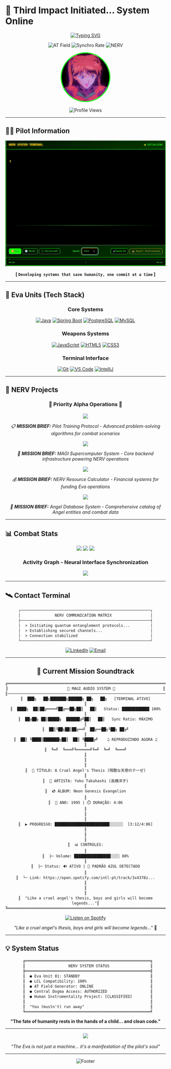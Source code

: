 # 🚀 Third Impact Initiated... System Online

<div align="center">
  
[![Typing SVG](https://readme-typing-svg.demolab.com?font=JetBrains+Mono&size=25&duration=3000&pause=1000&color=800080&center=true&vCenter=true&multiline=true&width=600&height=100&lines=Third+Impact+Initiated...;AT+Field+Activated;Synchro+Rate%3A+100%25;Pilot+Adilson+Junior+Ready)](https://git.io/typing-svg)

![AT Field](https://img.shields.io/badge/AT_FIELD-ACTIVATED-00FF00?style=for-the-badge&logo=data:image/svg+xml;base64,PHN2ZyB3aWR0aD0iMjQiIGhlaWdodD0iMjQiIHZpZXdCb3g9IjAgMCAyNCAyNCIgZmlsbD0ibm9uZSIgeG1sbnM9Imh0dHA6Ly93d3cudzMub3JnLzIwMDAvc3ZnIj4KPHBvbHlnb24gcG9pbnRzPSIxMiwwIDIwLjQ4NTIsNi4wIDIwLjQ4NTIsMTggMTIsMjQgMy41MTQ4MiwxOCAzLjUxNDgyLDYiIGZpbGw9IiMwMEZGMDAiLz4KPC9zdmc+)
![Synchro Rate](https://img.shields.io/badge/SYNCHRO_RATE-100%25-FF0000?style=for-the-badge)
![NERV](https://img.shields.io/badge/NERV-CLASSIFIED-800080?style=for-the-badge&labelColor=000000)

<img src="./assets/avatar.gif" width="150" style="border-radius: 50%; border: 3px solid #00FF00;"/>

![Profile Views](https://komarev.com/ghpvc/?username=adil-jr&color=800080&style=for-the-badge&label=TERMINAL+ACCESS)

</div>

---

## 👨‍💻 Pilot Information

<p align="center">
  <img src="./assets/pilot_information.gif" alt="Animated GIF" />
</p>

<div align="center">

**[ `Developing systems that save humanity, one commit at a time` ]**

</div>

---

## 🤖 Eva Units (Tech Stack)

<div align="center">

### Core Systems

[![Java](https://img.shields.io/badge/JAVA-007396?style=for-the-badge&logo=java&logoColor=white&labelColor=800080)](https://www.java.com/)
[![Spring Boot](https://img.shields.io/badge/SPRING_BOOT-6DB33F?style=for-the-badge&logo=spring-boot&logoColor=white&labelColor=800080)](https://spring.io/projects/spring-boot)
[![PostgreSQL](https://img.shields.io/badge/POSTGRESQL-336791?style=for-the-badge&logo=postgresql&logoColor=white&labelColor=800080)](https://www.postgresql.org/)
[![MySQL](https://img.shields.io/badge/MYSQL-4479A1?style=for-the-badge&logo=mysql&logoColor=white&labelColor=800080)](https://www.mysql.com/)

### Weapons Systems

[![JavaScript](https://img.shields.io/badge/JAVASCRIPT-F7DF1E?style=for-the-badge&logo=javascript&logoColor=black&labelColor=00FF00)](https://developer.mozilla.org/en-US/docs/Web/JavaScript)
[![HTML5](https://img.shields.io/badge/HTML5-E34F26?style=for-the-badge&logo=html5&logoColor=white&labelColor=FF0000)](https://developer.mozilla.org/en-US/docs/Web/HTML)
[![CSS3](https://img.shields.io/badge/CSS3-1572B6?style=for-the-badge&logo=css3&logoColor=white&labelColor=800080)](https://developer.mozilla.org/en-US/docs/Web/CSS)

### Terminal Interface

[![Git](https://img.shields.io/badge/GIT-F05032?style=for-the-badge&logo=git&logoColor=white&labelColor=000000)](https://git-scm.com/)
[![VS Code](https://img.shields.io/badge/VS_CODE-007ACC?style=for-the-badge&logo=visual-studio-code&logoColor=white&labelColor=800080)](https://code.visualstudio.com/)
[![IntelliJ](https://img.shields.io/badge/INTELLIJ-000000?style=for-the-badge&logo=intellij-idea&logoColor=white&labelColor=FF0000)](https://www.jetbrains.com/idea/)

</div>

---

## 🎯 NERV Projects

<div align="center">

### 🚨 **Priority Alpha Operations** 🚨

<a href="https://github.com/adil-jr/ProblemasJavaBeecrowd">
  <img align="center" src="https://github-readme-stats.vercel.app/api/pin/?username=adil-jr&repo=ProblemasJavaBeecrowd&theme=radical&bg_color=000000&title_color=800080&text_color=00FF00&icon_color=FF0000&border_color=800080" />
</a>

*📋 **MISSION BRIEF:** Pilot Training Protocol - Advanced problem-solving algorithms for combat scenarios*

<a href="https://github.com/adil-jr/rest-with-spring-boot-and-java">
  <img align="center" src="https://github-readme-stats.vercel.app/api/pin/?username=adil-jr&repo=rest-with-spring-boot-and-java&theme=radical&bg_color=000000&title_color=800080&text_color=00FF00&icon_color=FF0000&border_color=800080" />
</a>

*🧠 **MISSION BRIEF:** MAGI Supercomputer System - Core backend infrastructure powering NERV operations*

<a href="https://github.com/adil-jr/conversor-moedas-java">
  <img align="center" src="https://github-readme-stats.vercel.app/api/pin/?username=adil-jr&repo=conversor-moedas-java&theme=radical&bg_color=000000&title_color=800080&text_color=00FF00&icon_color=FF0000&border_color=800080" />
</a>

*💰 **MISSION BRIEF:** NERV Resource Calculator - Financial systems for funding Eva operations*

<a href="https://github.com/adil-jr/dslist">
  <img align="center" src="https://github-readme-stats.vercel.app/api/pin/?username=adil-jr&repo=dslist&theme=radical&bg_color=000000&title_color=800080&text_color=00FF00&icon_color=FF0000&border_color=800080" />
</a>

*👹 **MISSION BRIEF:** Angel Database System - Comprehensive catalog of Angel entities and combat data*

</div>

---

## 📊 Combat Stats

<div align="center">

<img height="180em" src="https://github-readme-stats.vercel.app/api?username=adil-jr&show_icons=true&theme=radical&bg_color=000000&title_color=800080&text_color=00FF00&icon_color=FF0000&border_color=800080&count_private=true&include_all_commits=true" />

<img height="180em" src="https://github-readme-stats.vercel.app/api/top-langs/?username=adil-jr&layout=compact&theme=radical&bg_color=000000&title_color=800080&text_color=00FF00&border_color=800080" />

<img src="https://github-readme-streak-stats.herokuapp.com/?user=adil-jr&theme=radical&background=000000&border=800080&stroke=00FF00&ring=FF0000&fire=FF0000&currStreakNum=00FF00&sideNums=00FF00&currStreakLabel=800080&sideLabels=800080&dates=FFFFFF" />

### Activity Graph - Neural Interface Synchronization

<img src="https://github-readme-activity-graph.vercel.app/graph?username=adil-jr&theme=tokyo-night&bg_color=000000&color=00FF00&line=800080&point=FF0000&area=true&hide_border=false&border_color=800080" />

</div>

---

## 🛰️ Contact Terminal

<div align="center">

```
┌─────────────────────────────────────────────────────────┐
│               NERV COMMUNICATION MATRIX                 │
├─────────────────────────────────────────────────────────┤
│  > Initiating quantum entanglement protocols...         │
│  > Establishing secured channels...                     │
│  > Connection stabilized                                │
└─────────────────────────────────────────────────────────┘
```

[![LinkedIn](https://img.shields.io/badge/LINKEDIN-0077B5?style=for-the-badge&logo=linkedin&logoColor=white&labelColor=800080)](https://linkedin.com/in/adil-jr)
[![Email](https://img.shields.io/badge/EMAIL-D14836?style=for-the-badge&logo=gmail&logoColor=white&labelColor=FF0000)](mailto:adil.jr@outlook.com)

</div>

---

<div align="center">

## 🎵 Current Mission Soundtrack

```
╔══════════════════════════════════════════════════════════════════════╗
║                          🎵 MAGI AUDIO SYSTEM 🎵                     ║
║──────────────────────────────────────────────────────────────────────║
║  ███╗   ██╗███████╗██████╗ ██╗   ██╗   [TERMINAL ATIVO]              ║
║  ████╗  ██║██╔════╝██╔══██╗██║   ██║   Status: ████████████ 100%     ║
║  ██╔██╗ ██║█████╗  ██████╔╝██║   ██║   Sync Ratio: MÁXIMO            ║
║  ██║╚██╗██║██╔══╝  ██╔══██╗╚██╗ ██╔╝                                 ║
║  ██║ ╚████║███████╗██║  ██║ ╚████╔╝    ♫ REPRODUZINDO AGORA ♫        ║
║  ╚═╝  ╚═══╝╚══════╝╚═╝  ╚═╝  ╚═══╝                                   ║
║                                                                      ║
║  🎼 TÍTULO: A Cruel Angel's Thesis (残酷な天使のテーゼ)                 ║
║  🎤 ARTISTA: Yoko Takahashi (高橋洋子)                                ║
║  💿 ÁLBUM: Neon Genesis Evangelion                                   ║
║  📅 ANO: 1995 | ⏱️ DURAÇÃO: 4:06                                     ║
║                                                                      ║
║  ▶️ PROGRESSO: ████████████████████████░░░░░░  [3:12/4:06]           ║
║                                                                      ║
║  📊 CONTROLES:                                                       ║
║  ├─ Volume: ████████████████░░░░ 80%                                 ║
║  ├─ Status: 🔊 ATIVO | 🎯 PADRÃO AZUL DETECTADO                      ║
║  └─ Link: https://open.spotify.com/intl-pt/track/3x4378z...          ║
║                                                                      ║
║  "Like a cruel angel's thesis, boys and girls will become legends..."║
╚══════════════════════════════════════════════════════════════════════╝
```

[![Listen on Spotify](https://img.shields.io/badge/Listen_on_Spotify-1DB954?style=for-the-badge&logo=spotify&logoColor=white)](https://open.spotify.com/intl-pt/track/3x4378ztiLvFmm2nuzEI0C?si=b3692bc141114edc)

*"Like a cruel angel's thesis, boys and girls will become legends..."* 🎼

</div>


---

## 💡 System Status

<div align="center">

```
  ╔═══════════════════════════════════════════════════════╗
  ║                   NERV SYSTEM STATUS                  ║
  ╠═══════════════════════════════════════════════════════╣
  ║  ● Eva Unit 01: STANDBY                               ║
  ║  ● LCL Compatibility: 100%                            ║
  ║  ● AT Field Generator: ONLINE                         ║
  ║  ● Central Dogma Access: AUTHORIZED                   ║
  ║  ● Human Instrumentality Project: [CLASSIFIED]        ║
  ║                                                       ║
  ║  "You (mustn't) run away"                             ║
  ╚═══════════════════════════════════════════════════════╝
```

**"The fate of humanity rests in the hands of a child... and clean code."**

</div>

---

<div align="center">



<img src="https://media1.giphy.com/media/v1.Y2lkPTc5MGI3NjExNzdkMzNhemF0cm9sa3cwazI1azc4djJzY3dhaWZzdXh2aDlma2kzdyZlcD12MV9pbnRlcm5hbF9naWZfYnlfaWQmY3Q9Zw/de2Bd0zXO07EIxwLj8/giphy.gif" width="200"/>

*"The Eva is not just a machine... it's a manifestation of the pilot's soul"*

---

![Footer](https://capsule-render.vercel.app/api?type=waving&color=800080&height=100&section=footer&fontSize=30&fontColor=00FF00&animation=fadeIn)

</div>